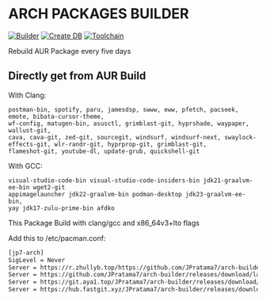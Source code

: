 # ARCH PACKAGES BUILDER
[![Builder](https://github.com/JPratama7/arch-builder/actions/workflows/build.yml/badge.svg?branch=main)](https://github.com/JPratama7/arch-builder/actions/workflows/build.yml) [![Create DB](https://github.com/JPratama7/arch-builder/actions/workflows/publish.yml/badge.svg)](https://github.com/JPratama7/arch-builder/actions/workflows/publish.yml)
[![Toolchain](https://github.com/JPratama7/arch-builder/actions/workflows/toolchain.yml/badge.svg)](https://github.com/JPratama7/arch-builder/actions/workflows/toolchain.yml)

Rebuild AUR Package every five days

## Directly get from AUR Build 
With Clang: 
```
postman-bin, spotify, paru, jamesdsp, swww, eww, pfetch, pacseek, emote, bibata-cursor-theme,
wf-config, matugen-bin, asusctl, grimblast-git, hyprshade, waypaper, wallust-git,
cava, cava-git, zed-git, sourcegit, windsurf, windsurf-next, swaylock-effects-git, wlr-randr-git, hyprprop-git, grimblast-git,
flameshot-git, youtube-dl, update-grub, quickshell-git
```
With GCC:
```
visual-studio-code-bin visual-studio-code-insiders-bin jdk21-graalvm-ee-bin wget2-git 
appimagelauncher jdk22-graalvm-bin podman-desktop jdk23-graalvm-ee-bin,
yay jdk17-zulu-prime-bin afdko
```


This Package Build with clang/gcc and x86_64v3+lto flags

Add this to /etc/pacman.conf: 
```bash
[jp7-arch]
SigLevel = Never
Server = https://r.zhullyb.top/https://github.com/JPratama7/arch-builder/releases/download/latest/
Server = https://github.com/JPratama7/arch-builder/releases/download/latest/
Server = https://git.aya1.top/JPratama7/arch-builder/releases/download/latest/
Server = https://hub.fastgit.xyz/JPratama7/arch-builder/releases/download/latest/
```
